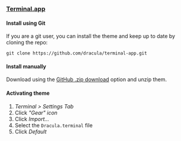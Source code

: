 ### [Terminal.app](https://en.wikipedia.org/wiki/Terminal_(macOS))

#### Install using Git

If you are a git user, you can install the theme and keep up to date by cloning the repo:

    git clone https://github.com/dracula/terminal-app.git

#### Install manually

Download using the [GitHub .zip download](https://github.com/dracula/terminal-app/archive/master.zip) option and unzip them.

#### Activating theme

1.  _Terminal > Settings Tab_
2.  Click _"Gear" icon_
3.  Click _Import..._
4.  Select the `Dracula.terminal` file
5.  Click _Default_
